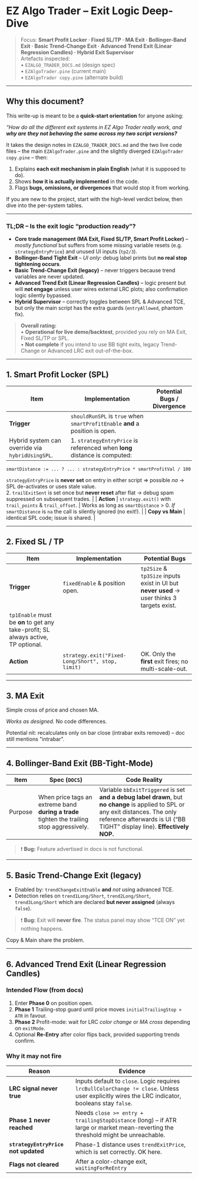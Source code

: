 # EZ Algo Trader – Exit Logic Deep-Dive

> Focus:  **Smart Profit Locker · Fixed SL/TP · MA Exit · Bollinger-Band Exit · Basic Trend-Change Exit · Advanced Trend Exit (Linear Regression Candles) · Hybrid Exit Supervisor**  
> Artefacts inspected:  
> • `EZALGO_TRADER_DOCS.md` (design spec)  
> • `EZAlgoTrader.pine` (current main)  
> • `EZAlgoTrader copy.pine` (alternate build)

---

## Why this document?
This write-up is meant to be a **quick-start orientation** for anyone asking:

*“How do all the different exit systems in EZ Algo Trader really work, and **why are they not behaving the same across my two script versions?***

It takes the design notes in `EZALGO_TRADER_DOCS.md` and the two live code files – the main `EZAlgoTrader.pine` and the slightly diverged `EZAlgoTrader copy.pine` – then:

1.  Explains **each exit mechanism in plain English** (what it is supposed to do).
2.  Shows **how it is actually implemented** in the code.
3.  Flags **bugs, omissions, or divergences** that would stop it from working.

If you are new to the project, start with the high-level verdict below, then dive into the per-system tables.

---

### TL;DR – Is the exit logic “production ready”?

* **Core trade management (MA Exit, Fixed SL/TP, Smart Profit Locker)** – *mostly functional* but suffers from some missing variable resets (e.g. `strategyEntryPrice`) and unused UI inputs (`tp2/3`).
* **Bollinger-Band Tight Exit** – *UI only*: debug label prints but **no real stop tightening occurs**.
* **Basic Trend-Change Exit (legacy)** – never triggers because trend variables are never updated.
* **Advanced Trend Exit (Linear Regression Candles)** – logic present but will **not engage** unless user wires external LRC plots; also confirmation logic silently bypassed.
* **Hybrid Supervisor** – correctly toggles between SPL & Advanced TCE, but only the main script has the extra guards (`entryAllowed`, phantom fix).

> **Overall rating:**  
> • **Operational for live demo/backtest**, provided you rely on MA Exit, Fixed SL/TP or SPL.  
> • **Not complete** if you intend to use BB tight exits, legacy Trend-Change or Advanced LRC exit out-of-the-box.

---

## 1. Smart Profit Locker (SPL)

| Item | Implementation | Potential Bugs / Divergence |
|------|----------------|-----------------------------|
| **Trigger** | `shouldRunSPL` is `true` when `smartProfitEnable` **and** a position is open.  
Hybrid system can override via `hybridUsingSPL`. | 1. `strategyEntryPrice` is referenced when **long** distance is computed:  
```pinescript
smartDistance := ... ? ... : strategyEntryPrice * smartProfitVal / 100
```  
`strategyEntryPrice` is **never set** on entry in either script ⇒ possible *na* → SPL de-activates or uses stale value.  
2. `trailExitSent` is set once but **never reset** after flat → debug spam suppressed on subsequent trades. |
| **Action** | `strategy.exit()` with `trail_points` & `trail_offset`. | Works as long as `smartDistance` > 0.  *If* `smartDistance` is `na` the call is silently ignored (no exit!). |
| **Copy vs Main** | identical SPL code; issue is shared. |

---

## 2. Fixed SL / TP

| Item | Implementation | Potential Bugs |
|------|----------------|---------------|
| **Trigger** | `fixedEnable` & position open. | `tp2Size` & `tp3Size` inputs exist in UI but **never used** → user thinks 3 targets exist.  
`tp1Enable` must be **on** to get any take-profit; SL always active, TP optional. |
| **Action** | `strategy.exit("Fixed-Long/Short", stop, limit)` | OK.  Only the **first** exit fires; no multi-scale-out. |

---

## 3. MA Exit

Simple cross of price and chosen MA.

*Works as designed.*  No code differences.

Potential nit: recalculates only on bar close (intrabar exits removed) – doc still mentions "intrabar".

---

## 4. Bollinger-Band Exit (BB-Tight-Mode)

| Item | Spec (`DOCS`) | Code Reality |
|------|---------------|--------------|
| Purpose | When price tags an extreme band **during a trade** tighten the trailing stop aggressively. | Variable `bbExitTriggered` is set **and a debug label drawn**, but **no change** is applied to SPL or any exit distances.  The only reference afterwards is UI (“BB TIGHT” display line).  **Effectively NOP.** |

> ❗ **Bug:** Feature advertised in docs is not functional.

---

## 5. Basic Trend-Change Exit (legacy)

* Enabled by: `trendChangeExitEnable` **and** *not* using advanced TCE.  
* Detection relies on `trend1Long/Short`, `trend2Long/Short`, `trend3Long/Short` which are declared **but never assigned** (always `false`).

> ❗ **Bug:** Exit will **never fire**.  The status panel may show “TCE ON” yet nothing happens.

Copy & Main share the problem.

---

## 6. Advanced Trend Exit (Linear Regression Candles)

### Intended Flow (from docs)
1. Enter **Phase 0** on position open.  
2. **Phase 1** Trailing-stop guard until price moves `initialTrailingStop × ATR` in favour.  
3. **Phase 2** Profit-mode: wait for LRC *color change* or *MA cross* depending on `exitMode`.  
4. Optional **Re-Entry** after color flips back, provided supporting trends confirm.

### Why it may not fire
| Reason | Evidence |
|--------|----------|
| **LRC signal never true** | Inputs default to `close`.  Logic requires `lrcBullColorChange != close`. Unless user explicitly wires the LRC indicator, booleans stay `false`. |
| **Phase 1 never reached** | Needs `close >= entry + trailingStopDistance` (long) – if ATR large or market mean-reverting the threshold might be unreachable. |
| **`strategyEntryPrice` not updated** | Phase-1 distance uses `trendExitPrice`, which is set correctly. OK here. |
| **Flags not cleared** | After a color-change exit, `waitingForReEntry`